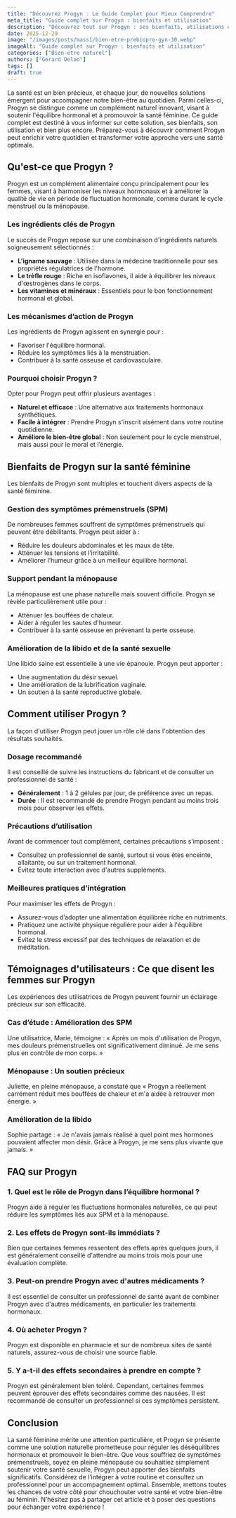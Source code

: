 ```yaml
---
title: "Découvrez Progyn : Le Guide Complet pour Mieux Comprendre"
meta_title: "Guide complet sur Progyn : bienfaits et utilisation"
description: "Découvrez tout sur Progyn : ses bienfaits, utilisations et réponses aux questions fréquentes. Informez-vous dès maintenant."
date: 2025-12-29
image: "/images/posts/mass1/bien-etre-prebiopro-gyn-30.webp"
imageAlt: "Guide complet sur Progyn : bienfaits et utilisation"
categories: ["Bien-etre naturel"]
authors: ["Gerard Delao"]
tags: []
draft: true
---
```


La santé est un bien précieux, et chaque jour, de nouvelles solutions émergent pour accompagner notre bien-être au quotidien. Parmi celles-ci, Progyn se distingue comme un complément naturel innovant, visant à soutenir l'équilibre hormonal et à promouvoir la santé féminine. Ce guide complet est destiné à vous informer sur cette solution, ses bienfaits, son utilisation et bien plus encore. Préparez-vous à découvrir comment Progyn peut enrichir votre quotidien et transformer votre approche vers une santé optimale.

## Qu'est-ce que Progyn ?

Progyn est un complément alimentaire conçu principalement pour les femmes, visant à harmoniser les niveaux hormonaux et à améliorer la qualité de vie en période de fluctuation hormonale, comme durant le cycle menstruel ou la ménopause.

### Les ingrédients clés de Progyn

Le succès de Progyn repose sur une combinaison d'ingrédients naturels soigneusement sélectionnés :

- **L'igname sauvage** : Utilisée dans la médecine traditionnelle pour ses propriétés régulatrices de l'hormone.
- **Le trèfle rouge** : Riche en isoflavones, il aide à équilibrer les niveaux d'œstrogènes dans le corps.
- **Les vitamines et minéraux** : Essentiels pour le bon fonctionnement hormonal et global.

### Les mécanismes d’action de Progyn

Les ingrédients de Progyn agissent en synergie pour :

- Favoriser l'équilibre hormonal.
- Réduire les symptômes liés à la menstruation.
- Contribuer à la santé osseuse et cardiovasculaire.

### Pourquoi choisir Progyn ?

Opter pour Progyn peut offrir plusieurs avantages :

- **Naturel et efficace** : Une alternative aux traitements hormonaux synthétiques.
- **Facile à intégrer** : Prendre Progyn s'inscrit aisément dans votre routine quotidienne.
- **Améliore le bien-être global** : Non seulement pour le cycle menstruel, mais aussi pour le moral et l’énergie.

## Bienfaits de Progyn sur la santé féminine

Les bienfaits de Progyn sont multiples et touchent divers aspects de la santé féminine.

### Gestion des symptômes prémenstruels (SPM)

De nombreuses femmes souffrent de symptômes prémenstruels qui peuvent être débilitants. Progyn peut aider à :

- Réduire les douleurs abdominales et les maux de tête.
- Atténuer les tensions et l’irritabilité.
- Améliorer l’humeur grâce à un meilleur équilibre hormonal.

### Support pendant la ménopause

La ménopause est une phase naturelle mais souvent difficile. Progyn se révèle particulièrement utile pour :

- Atténuer les bouffées de chaleur.
- Aider à réguler les sautes d'humeur.
- Contribuer à la santé osseuse en prévenant la perte osseuse.

### Amélioration de la libido et de la santé sexuelle

Une libido saine est essentielle à une vie épanouie. Progyn peut apporter :

- Une augmentation du désir sexuel.
- Une amélioration de la lubrification vaginale.
- Un soutien à la santé reproductive globale.

## Comment utiliser Progyn ?

La façon d'utiliser Progyn peut jouer un rôle clé dans l'obtention des résultats souhaités.

### Dosage recommandé

Il est conseillé de suivre les instructions du fabricant et de consulter un professionnel de santé :

- **Généralement** : 1 à 2 gélules par jour, de préférence avec un repas.
- **Durée** : Il est recommandé de prendre Progyn pendant au moins trois mois pour observer les effets.

### Précautions d’utilisation

Avant de commencer tout complément, certaines précautions s’imposent :

- Consultez un professionnel de santé, surtout si vous êtes enceinte, allaitante, ou sur un traitement hormonal.
- Évitez toute interaction avec d'autres suppléments.

### Meilleures pratiques d’intégration

Pour maximiser les effets de Progyn :

- Assurez-vous d’adopter une alimentation équilibrée riche en nutriments.
- Pratiquez une activité physique régulière pour aider à l'équilibre hormonal.
- Évitez le stress excessif par des techniques de relaxation et de méditation.

## Témoignages d'utilisateurs : Ce que disent les femmes sur Progyn

Les expériences des utilisatrices de Progyn peuvent fournir un éclairage précieux sur son efficacité.

### Cas d’étude : Amélioration des SPM

Une utilisatrice, Marie, témoigne : « Après un mois d'utilisation de Progyn, mes douleurs prémenstruelles ont significativement diminué. Je me sens plus en contrôle de mon corps. »

### Ménopause : Un soutien précieux

Juliette, en pleine ménopause, a constaté que « Progyn a réellement carrément réduit mes bouffées de chaleur et m'a aidée à retrouver mon énergie. »

### Amélioration de la libido

Sophie partage : « Je n'avais jamais réalisé à quel point mes hormones pouvaient affecter mon désir. Grâce à Progyn, je me sens plus vivante que jamais. »

## FAQ sur Progyn

### 1. Quel est le rôle de Progyn dans l’équilibre hormonal ?

Progyn aide à réguler les fluctuations hormonales naturelles, ce qui peut réduire les symptômes liés aux SPM et à la ménopause.

### 2. Les effets de Progyn sont-ils immédiats ?

Bien que certaines femmes ressentent des effets après quelques jours, il est généralement conseillé d'attendre au moins trois mois pour une évaluation complète.

### 3. Peut-on prendre Progyn avec d'autres médicaments ?

Il est essentiel de consulter un professionnel de santé avant de combiner Progyn avec d'autres médicaments, en particulier les traitements hormonaux.

### 4. Où acheter Progyn ?

Progyn est disponible en pharmacie et sur de nombreux sites de santé naturels, assurez-vous de choisir une source fiable.

### 5. Y a-t-il des effets secondaires à prendre en compte ?

Progyn est généralement bien toléré. Cependant, certaines femmes peuvent éprouver des effets secondaires comme des nausées. Il est recommandé de consulter un professionnel si ces symptômes persistent.

## Conclusion

La santé féminine mérite une attention particulière, et Progyn se présente comme une solution naturelle prometteuse pour réguler les déséquilibres hormonaux et promouvoir le bien-être. Que vous souffriez de symptômes prémenstruels, soyez en pleine ménopause ou souhaitiez simplement soutenir votre santé sexuelle, Progyn peut apporter des bienfaits significatifs. Considérez de l’intégrer à votre routine et consultez un professionnel pour un accompagnement optimal. Ensemble, mettons toutes les chances de votre côté pour chouchouter votre santé et votre bien-être au féminin. N’hésitez pas à partager cet article et à poser des questions pour échanger votre expérience !

